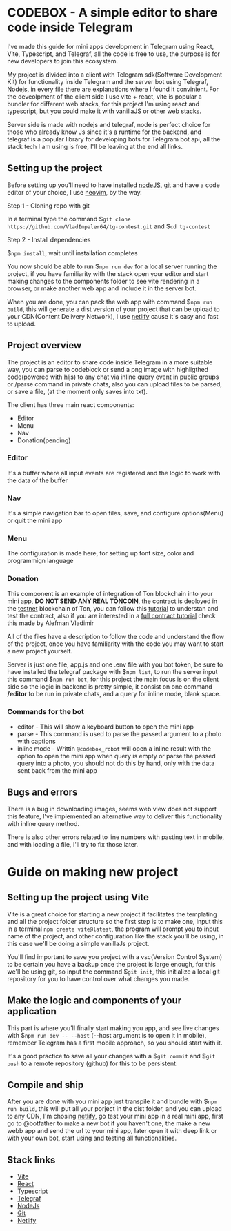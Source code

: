# CODEBOX - A simple editor to share code inside Telegram

I've made this guide for mini apps development in Telegram using React, Vite, Typescript, and Telegraf, all the code is free to use, the purpose is for new developers to join this ecosystem.

My project is divided into a client with Telegram sdk(Software Development Kit) for functionality inside Telegram and the server bot using Telegraf, Nodejs, in every file there are explanations where I found it convinient. For the deveolpment of the client side I use vite + react, vite is popular a bundler for different web stacks, for this project I'm using react and typescript, but you could make it with vanillaJS or other web stacks.

Server side is made with nodejs and telegraf, node is perfect choice for those who already know Js since it's a runtime for the backend, and telegraf is a popular library for developing bots for Telegram bot api, all the stack tech I am using is free, I'll be leaving at the end all links.

## Setting up the project

Before setting up you'll need to have installed [nodeJS](https://nodejs.org/en/download), [git](https://git-scm.com/downloads) and have a code editor of your choice, I use [neovim](https://neovim.io/), by the way.

Step 1 - Cloning repo with git

In a terminal type the command $`git clone https://github.com/VladImpaler64/tg-contest.git` and $`cd tg-contest`

Step 2 - Install dependencies

$`npm install`, wait until installation completes

You now should be able to run $`npm run dev` for a local server running the project, if you have familiarity with the stack open your editor and start making changes to the components folder to see vite rendering in a browser, or make another web app and include it in the server bot.

When you are done, you can pack the web app with command $`npm run build`, this will generate a dist version of your project that can be upload to your CDN(Content Delivery Network), I use [netlify](https://www.netlify.com/) cause it's easy and fast to upload.

## Project overview

The project is an editor to share code inside Telegram in a more suitable way, you can parse to codeblock or send a png image with highligthed code(powered with [hljs](https://highlightjs.org/)) to any chat via inline query event in public groups or /parse command in private chats, also you can upload files to be parsed, or save a file, (at the moment only saves into txt). 

The client has three main react components: 

* Editor
* Menu
* Nav
* Donation(pending)

### Editor
It's a buffer where all input events are registered and the logic to work with the data of the buffer

### Nav
It's a simple navigation bar to open files, save, and configure options(Menu) or quit the mini app

### Menu
The configuration is made here, for setting up font size, color and programmign language

### Donation
This component is an example of integration of Ton blockchain into your mini app, **DO NOT SEND ANY REAL TONCOIN**, the contract is deployed in the [testnet](https://testnet.tonscan.org/) blockchain of Ton, you can follow this [tutorial](https://ton-community.github.io/tutorials/01-wallet/) to understan and test the contract, also if you are interested in a [full contract tutorial](https://www.youtube.com/@AlefmanVladimirEN-xb4pq/videos) check this made by Alefman Vladimir

All of the files have a description to follow the code and understand the flow of the project, once you have familiarity with the code you may want to start a new project yourself.

Server is just one file, app.js and one .env file with you bot token, be sure to have installed the telegraf package with $`npm list`, to run the server input this command $`npm run bot`, for this project the main focus is on the client side so the logic in backend is pretty simple, it consist on one command **/editor** to be run in private chats, and a query for inline mode, blank space.

### Commands for the bot
- editor - This will show a keyboard button to open the mini app
- parse - This command is used to parse the passed argument to a photo with captions
- inline mode - Writtin `@codebox_robot` will open a inline result with the option to open the mini app when query is empty or parse the passed query into a photo, you should not do this by hand, only with the data sent back from the mini app

## Bugs and errors
There is a bug in downloading images, seems web view does not support this feature, I've implemented an alternative way to deliver this functionality with inline query method.

There is also other errors related to line numbers with pasting text in mobile, and with loading a file, I'll try to fix those later.

# Guide on making new project

## Setting up the project using Vite

Vite is a great choice for starting a new project it facilitates the templating and all the project folder structure so the first step is to make one, input this in a terminal `npm create vite@latest`, the program will prompt you to input name of the project, and other configuration like the stack you'll be using, in this case we'll be doing a simple vanillaJs project.

You'll find important to save you project with a vsc(Version Control System) to be certain you have a backup once the project is large enough, for this we'll be using git, so input the command $`git init`, this initialize a local git repository for you to have control over what changes you made.

## Make the logic and components of your application

This part is where you'll finally start making you app, and see live changes with $`npm run dev -- --host` (--host argument is to open it in mobile), remember Telegram has a first mobile approach, so you should start with it.

It's a good practice to save all your changes with a $`git commit` and $`git push` to a remote repository (github) for this to be persistent.

## Compile and ship

After you are done with you mini app just transpile it and bundle with $`npm run build`, this will put all your porject in the dist folder, and you can upload to any CDN, I'm chosing [netlify](https://www.netlify.com/), go test your mini app in a real mini app, first go to @botfather to make a new bot if you haven't one, the make a new webb app and send the url to your mini app, later open it with deep link or with your own bot, start using and testing all functionalities.

## Stack links

- [Vite](https://vitejs.dev/)
- [React](https://es.react.dev/)
- [Typescript](https://www.typescriptlang.org/)
- [Telegraf](https://telegrafjs.org/)
- [NodeJs](https://nodejs.org/)
- [Git](https://git-scm.com/)
- [Netlify](https://www.netlify.com/)
